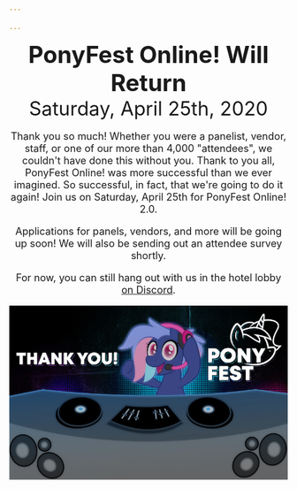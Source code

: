 ```yaml
---

---
```

<style type="text/css">
.discord-box {
	margin-left: auto;
	margin-right: auto;
	width: 480px;
	max-width: 90vw;
	border: 1px solid #aebbea;
	background-color: #dbe1f5;
	border-radius: 5px;
	padding: 10px;
	text-align: center;
}

p {
	font-size: 1.3em;
}

.vendors h2 {
	margin-top: 0;
}

.vendors p:last-child {
	margin-bottom: 0;
}
</style>
<div style="display: flex; flex-wrap: wrap;">
	<div style="display: flex; flex-direction: column; justify-content: space-around; text-align: center; flex-grow: 1; width: 500px;">
		<div>
			<h1 style="font-size: 3em; margin: 0;">PonyFest Online! Will Return</h1>
			<p style="font-size: 2.5em; margin: 0;">Saturday, April 25th, 2020</p>
		</div>
		<div>
			<p>Thank you so much! Whether you were a panelist, vendor, staff, or one of our more than 4,000 "attendees", we couldn't have done this without you. Thank to you all, PonyFest Online! was more successful than we ever imagined. So successful, in fact, that we're going to do it again! Join us on Saturday, April 25th for PonyFest Online! 2.0.</p>
			<p>Applications for panels, vendors, and more will be going up soon! We will also be sending out an attendee survey shortly.</p>
			<p>For now, you can still hang out with us in the hotel lobby <a href="https://discord.gg/nSDGJCg">on Discord</a>.</p>
		</div>
		<div>
			<img src="/images/bitrate-thanks.jpg">
		</div>
	</div>
</div>

<script type="text/javascript">
var onlineSpan = document.getElementById('onlineSpan');
if (window.fetch) {
	async function update() {
		let result = await fetch("https://discordapp.com/api/guilds/690991376514547754/widget.json");
		let json = await result.json()
		let online = json['presence_count'];
		if (online) {
			onlineSpan.innerHTML =  ""+online + ' online now!';
		}
	}
	update();
	setTimeout(update, 300000);
}
</script>
